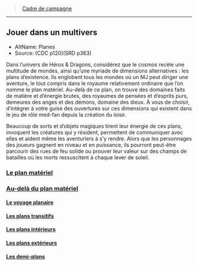 ﻿---
!Items
Id: planes_hd.md#jouer-dans-un-multivers
RootId: planes_hd.md
ParentLink: index.md
Name: Jouer dans un multivers
ParentName: Cadre de campagne
NameLevel: 2
AltName: 'Planes '
Source: (CDC p120)(SRD p363)
Attributes: {}
---
>  [Cadre de campagne](index.md)

---


## Jouer dans un multivers

- AltName: Planes 
- Source: (CDC p120)(SRD p363)

Dans l’univers de Héros & Dragons, considérez que le cosmos recèle une multitude de mondes, ainsi qu’une myriade de dimensions alternatives : les plans d’existence. Ils englobent tous les mondes où un MJ peut diriger une aventure, le tout compris dans le royaume relativement ordinaire que l’on nomme le plan matériel. Au-delà de ce plan, on trouve des domaines faits de matière et d’énergie brutes, des royaumes de pensées et d’esprits purs, demeures des anges et des démons, domaine des dieux. À vous de choisir, d’intégrer à votre guise des ouvertures sur ces dimensions qui existent dans le jeu de rôle med-fan depuis la création du loisir.

Beaucoup de sorts et d’objets magiques tirent leur énergie de ces plans, invoquent les créatures qui y résident, permettent de communiquer avec elles et aident même les aventuriers à s’y rendre. Alors que les personnages des joueurs gagnent en niveau et en puissance, ils pourront peut-être parcourir des rues de feu solide ou prouver leur valeur sur des champs de batailles où les morts ressuscitent à chaque lever de soleil.



### [Le plan matériel](hd_planes_le_plan_materiel.md)



### [Au-delà du plan matériel](hd_planes_au_dela_du_plan_materiel.md)



#### [Le voyage planaire](hd_planes_le_voyage_planaire.md)



#### [Les plans transitifs](hd_planes_les_plans_transitifs.md)



#### [Les plans intérieurs](hd_planes_les_plans_interieurs.md)



#### [Les plans extérieurs](hd_planes_les_plans_exterieurs.md)



#### [Les demi-plans](hd_planes_les_demi_plans.md)

